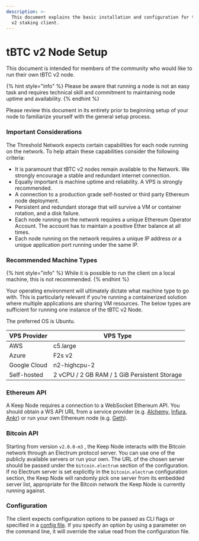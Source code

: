 ```yaml
---
description: >-
  This document explains the basic installation and configuration for the tBTC
  v2 staking client.
---
```


# tBTC v2 Node Setup

This document is intended for members of the community who would like to run their own tBTC v2 node.&#x20;

{% hint style="info" %}
Please be aware that running a node is not an easy task and requires technical skill and commitment to maintaining node uptime and availability.
{% endhint %}

Please review this document in its entirety prior to beginning setup of your node to familiarize yourself with the general setup process.&#x20;

### Important Considerations

The Threshold Network expects certain capabilities for each node running on the network. To help attain these capabilities consider the following criteria:

* It is paramount that tBTC v2 nodes remain available to the Network. We strongly encourage a stable and redundant internet connection.
* Equally important is machine uptime and reliability. A VPS is strongly recommended.
* A connection to a production grade self-hosted or third party Ethereum node deployment.
* Persistent and redundant storage that will survive a VM or container rotation, and a disk failure.
* Each node running on the network requires a unique Ethereum Operator Account. The account has to maintain a positive Ether balance at all times.
* Each node running on the network requires a unique IP address or a unique application port running under the same IP.

### Recommended Machine Types <a href="#_recommended_machine_types" id="_recommended_machine_types"></a>

{% hint style="info" %}
While it is possible to run the client on a local machine, this is not recommended.
{% endhint %}

Your operating environment will ultimately dictate what machine type to go with. This is particularly relevant if you’re running a containerized solution where multiple applications are sharing VM resources. The below types are sufficient for running one instance of the tBTC v2 Node.

The preferred OS is Ubuntu.

| VPS Provider | VPS Type                                     |
| ------------ | -------------------------------------------- |
| AWS          | c5.large                                     |
| Azure        | F2s v2                                       |
| Google Cloud | n2-highcpu-2                                 |
| Self-hosted  | 2 vCPU / 2 GB RAM / 1 GiB Persistent Storage |

### **Ethereum API**

A Keep Node requires a connection to a WebSocket Ethereum API. You should obtain a WS API URL from a service provider (e.g. [Alchemy](https://www.alchemy.com/), [Infura](https://www.infura.io/), [Ankr](https://www.ankr.com/rpc-service/)) or run your own Ethereum node (e.g. [Geth](https://geth.ethereum.org/)).

### Bitcoin API

Starting from version `v2.0.0-m3` , the Keep Node interacts with the Bitcoin network through an Electrum protocol server. You can use one of the publicly available servers or run your own. The URL of the chosen server should be passed under the `bitcoin.electrum` section of the configuration. If no Electrum server is set explicitly in the `bitcoin.electrum` configuration section, the Keep Node will randomly pick one server from its embedded server list, appropriate for the Bitcoin network the Keep Node is currently running against.

### Configuration

The client expects configuration options to be passed as CLI flags or specified in a [config file](advanced-options/config-file.md). If you specify an option by using a parameter on the command line, it will override the value read from the configuration file.
